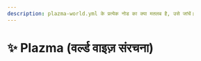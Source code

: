 ```yaml
---
description: plazma-world.yml के प्रत्येक नोड का क्या मतलब है, उसे जांचें।
---
```


# ✨ Plazma (वर्ल्ड वाइज़ संरचना)
